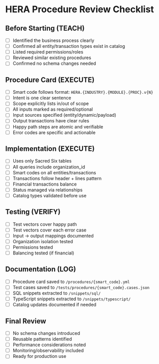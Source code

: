 # HERA Procedure Review Checklist

## Before Starting (TEACH)
- [ ] Identified the business process clearly
- [ ] Confirmed all entity/transaction types exist in catalog
- [ ] Listed required permissions/roles
- [ ] Reviewed similar existing procedures
- [ ] Confirmed no schema changes needed

## Procedure Card (EXECUTE)
- [ ] Smart code follows format: `HERA.{INDUSTRY}.{MODULE}.{PROC}.v{N}`
- [ ] Intent is one clear sentence
- [ ] Scope explicitly lists in/out of scope
- [ ] All inputs marked as required/optional
- [ ] Input sources specified (entity/dynamic/payload)
- [ ] Output transactions have clear rules
- [ ] Happy path steps are atomic and verifiable
- [ ] Error codes are specific and actionable

## Implementation (EXECUTE)
- [ ] Uses only Sacred Six tables
- [ ] All queries include organization_id
- [ ] Smart codes on all entities/transactions
- [ ] Transactions follow header + lines pattern
- [ ] Financial transactions balance
- [ ] Status managed via relationships
- [ ] Catalog types validated before use

## Testing (VERIFY)
- [ ] Test vectors cover happy path
- [ ] Test vectors cover each error case
- [ ] Input → output mappings documented
- [ ] Organization isolation tested
- [ ] Permissions tested
- [ ] Balancing tested (if financial)

## Documentation (LOG)
- [ ] Procedure card saved to `/procedures/{smart_code}.yml`
- [ ] Test cases saved to `/tests/procedures/{smart_code}.cases.json`
- [ ] SQL snippets extracted to `/snippets/sql/`
- [ ] TypeScript snippets extracted to `/snippets/typescript/`
- [ ] Catalog updates documented if needed

## Final Review
- [ ] No schema changes introduced
- [ ] Reusable patterns identified
- [ ] Performance considerations noted
- [ ] Monitoring/observability included
- [ ] Ready for production use
